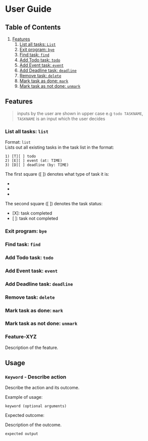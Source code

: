 # User Guide

## Table of Contents
1. [Features](#features)
    1. [List all tasks: `List`](#List-all-tasks-list)
    2. [Exit program: `bye`](#exit-program-bye)
    3. [Find task: `find`](#find-task-find) 
    4. [Add Todo task: `todo`](#add-todo-task-todo)
    5. [Add Event task: `event`](#add-event-task-event)
    6. [Add Deadline task: `deadline`](#add-deadline-task-deadline)
    7. [Remove task: `delete`](#delete-task-delete)
    8. [Mark task as done: `mark`](#mark-task-as-done)
    9. [Mark task as not done: `unmark`](#mark-task-as-not-done-unmark)
  
## Features
> inputs by the user are shown in upper case
> e.g `todo TASKNAME`,  `TASKNAME` is an input which the user decides

### List all tasks: `list`
Format: `list`  
Lists out all existing tasks in the task list in the format:  
```
1) [T][ ] todo
2) [E][ ] event (at: TIME)
3) [D][ ] deadline (by: TIME)
```
The first square ([ ]) denotes what type of task it is:
- [T]: todo 
- [E]: event 
- [D]: deadline 

The second square ([ ]) denotes the task status:
- [X]: task completed
- [ ]: task not completed

### Exit program: `bye`

### Find task: `find`

### Add Todo task: `todo`

### Add Event task: `event`

### Add Deadline task: `deadline`

### Remove task: `delete`

### Mark task as done: `mark`

### Mark task as not done: `unmark`




### Feature-XYZ

Description of the feature.

## Usage

### `Keyword` - Describe action

Describe the action and its outcome.

Example of usage: 

`keyword (optional arguments)`

Expected outcome:

Description of the outcome.

```
expected output
```
